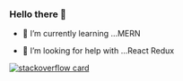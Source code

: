 ### Hello there 👋

<!--
**amareshsm/amareshsm** is a ✨ _special_ ✨ repository because its `README.md` (this file) appears on your GitHub profile.-->
<!--
Here are some ideas to get you started:-->
<!--
- 🔭 I’m currently working on -->
- 🌱 I’m currently learning ...MERN
<!-- 👯 I’m looking to collaborate on ...-->
- 🤔 I’m looking for help with ...React Redux
<!-- 💬 Ask me about ...
- 📫 How to reach me: ...
- 😄 Pronouns: ...
- ⚡ Fun fact: ...
-->
[![stackoverflow card](https://readme-components.vercel.app/api?component=stackoverflow&stackoverflowid=10112105&theme=dark)](https://stackoverflow.com/users/10112105/amaresh-s-m)
